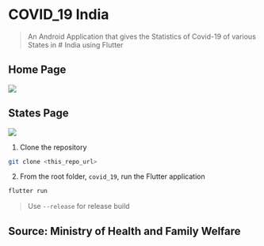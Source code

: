 # COVID_19 India 
> An Android Application that gives the Statistics of Covid-19 of various States in # India  using Flutter

## Home Page
![](./home.gif)

## States Page
![](./states.gif)

1. Clone the repository

```bash
git clone <this_repo_url>
```

2. From the root folder, `covid_19`, run the Flutter application

```bash
flutter run
```

> Use `--release` for release build

## Source: Ministry of Health and Family Welfare


